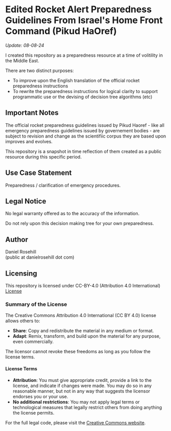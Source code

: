 # Edited Rocket Alert Preparedness Guidelines From Israel's Home Front Command (Pikud HaOref)

*Update: 08-08-24*

I created this repository as a preparedness resource at a time of volitility in the Middle East. 

There are two distinct purposes:

- To improve upon the English translation of the official rocket preparedness instructions
- To rewrite the preparedness instructions for logical clarity to support programmatic use or the devising of decision tree algorithms (etc)

## Important Notes

The official rocket preparedness guidelines issued by Pikud Haoref - like all emergency preparedness guidelines issued by governement bodies - are subject to revision and change as the scientifiic corpus they are based upon improves and evolves. 

This repository is a snapshot in time reflection of them created as a public resource during this specific period.

## Use Case Statement

Preparedness / clarification of emergency procedures.

## Legal Notice

No legal warranty offered as to the accuracy of the information.

Do not rely upon this decision making tree for your own preparedness.

## Author

Daniel Rosehill  
(public at danielrosehill dot com)

## Licensing

This repository is licensed under CC-BY-4.0 (Attribution 4.0 International) 
[License](https://creativecommons.org/licenses/by/4.0/)

### Summary of the License
The Creative Commons Attribution 4.0 International (CC BY 4.0) license allows others to:
- **Share**: Copy and redistribute the material in any medium or format.
- **Adapt**: Remix, transform, and build upon the material for any purpose, even commercially.

The licensor cannot revoke these freedoms as long as you follow the license terms.

#### License Terms
- **Attribution**: You must give appropriate credit, provide a link to the license, and indicate if changes were made. You may do so in any reasonable manner, but not in any way that suggests the licensor endorses you or your use.
- **No additional restrictions**: You may not apply legal terms or technological measures that legally restrict others from doing anything the license permits.

For the full legal code, please visit the [Creative Commons website](https://creativecommons.org/licenses/by/4.0/legalcode).